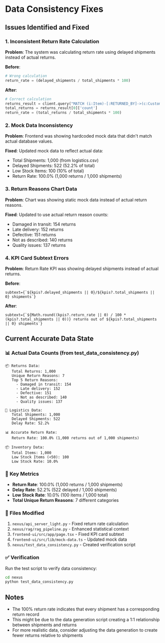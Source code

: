 # Data Consistency Fixes

## Issues Identified and Fixed

### 1. **Inconsistent Return Rate Calculation**
**Problem**: The system was calculating return rate using delayed shipments instead of actual returns.

**Before**:
```python
# Wrong calculation
return_rate = (delayed_shipments / total_shipments * 100)
```

**After**:
```python
# Correct calculation
returns_result = client.query("MATCH (i:Item)-[:RETURNED_BY]->(c:Customer) RETURN count(*) as count")
total_returns = returns_result[0]['count']
return_rate = (total_returns / total_shipments * 100)
```

### 2. **Mock Data Inconsistency**
**Problem**: Frontend was showing hardcoded mock data that didn't match actual database values.

**Fixed**: Updated mock data to reflect actual data:
- Total Shipments: 1,000 (from logistics.csv)
- Delayed Shipments: 522 (52.2% of total)
- Low Stock Items: 100 (10% of total)
- Return Rate: 100.0% (1,000 returns / 1,000 shipments)

### 3. **Return Reasons Chart Data**
**Problem**: Chart was showing static mock data instead of actual return reasons.

**Fixed**: Updated to use actual return reason counts:
- Damaged in transit: 154 returns
- Late delivery: 152 returns  
- Defective: 151 returns
- Not as described: 140 returns
- Quality issues: 137 returns

### 4. **KPI Card Subtext Errors**
**Problem**: Return Rate KPI was showing delayed shipments instead of actual returns.

**Before**:
```tsx
subtext={`${kpis?.delayed_shipments || 0}/${kpis?.total_shipments || 0} shipments`}
```

**After**:
```tsx
subtext={`${Math.round((kpis?.return_rate || 0) / 100 * (kpis?.total_shipments || 0))} returns out of ${kpis?.total_shipments || 0} shipments`}
```

## Current Accurate Data State

### 📊 **Actual Data Counts** (from test_data_consistency.py)
```
📦 Returns Data:
   Total Returns: 1,000
   Unique Return Reasons: 7
   Top 5 Return Reasons:
     - Damaged in transit: 154
     - Late delivery: 152
     - Defective: 151
     - Not as described: 140
     - Quality issues: 137

🚚 Logistics Data:
   Total Shipments: 1,000
   Delayed Shipments: 522
   Delay Rate: 52.2%

📊 Accurate Return Rate:
   Return Rate: 100.0% (1,000 returns out of 1,000 shipments)

📦 Inventory Data:
   Total Items: 1,000
   Low Stock Items (<50): 100
   Low Stock Rate: 10.0%
```

### 🎯 **Key Metrics**
- **Return Rate**: 100.0% (1,000 returns / 1,000 shipments)
- **Delay Rate**: 52.2% (522 delayed / 1,000 shipments)
- **Low Stock Rate**: 10.0% (100 items / 1,000 total)
- **Total Unique Return Reasons**: 7 different categories

### 🔧 **Files Modified**
1. `nexus/api_server_light.py` - Fixed return rate calculation
2. `nexus/rag/rag_pipeline.py` - Enhanced statistical context
3. `frontend-ui/src/app/page.tsx` - Fixed KPI card subtext
4. `frontend-ui/src/lib/mock-data.ts` - Updated mock data
5. `nexus/test_data_consistency.py` - Created verification script

### ✅ **Verification**
Run the test script to verify data consistency:
```bash
cd nexus
python test_data_consistency.py
```

## Notes
- The 100% return rate indicates that every shipment has a corresponding return record
- This might be due to the data generation script creating a 1:1 relationship between shipments and returns
- For more realistic data, consider adjusting the data generation to create fewer returns relative to shipments 